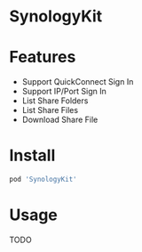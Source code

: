 # SynologyKit

Features
==
* Support QuickConnect Sign In
* Support IP/Port Sign In
* List Share Folders
* List Share Files
* Download Share File


Install
== 

```sh
pod 'SynologyKit'
```


Usage
==

TODO
